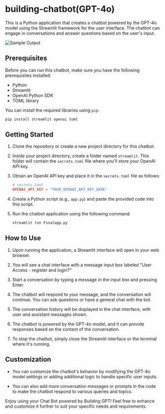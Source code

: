 # building-chatbot(GPT-4o) 

This is a Python application that creates a chatbot powered by the GPT-4o model using the Streamlit framework for the user interface. The chatbot can engage in conversations and answer questions based on the user's input. 

![Sample Output](sample.png)

## Prerequisites

Before you can run this chatbot, make sure you have the following prerequisites installed:

- Python
- Streamlit
- OpenAI Python SDK
- TOML library

You can install the required libraries using `pip`:

```bash
pip install streamlit openai toml
```

## Getting Started

1. Clone the repository or create a new project directory for this chatbot.

2. Inside your project directory, create a folder named `streamlit`. This folder will contain the `secrets.toml` file where you'll store your OpenAI API key.

3. Obtain an OpenAI API key and place it in the `secrets.toml` file as follows:

    ```toml
    # secrets.toml
    OPENAI_API_KEY = "YOUR_OPENAI_API_KEY_HERE"
    ```

4. Create a Python script (e.g., `app.py`) and paste the provided code into this script.

5. Run the chatbot application using the following command:

    ```bash
    streamlit run Finalapp.py
    ```

## How to Use

1. Upon running the application, a Streamlit interface will open in your web browser.

2. You will see a chat interface with a message input box labeled "User Access - register and login?"

3. Start a conversation by typing a message in the input box and pressing Enter.

4. The chatbot will respond to your message, and the conversation will continue. You can ask questions or have a general chat with the bot.

5. The conversation history will be displayed in the chat interface, with user and assistant messages shown.

6. The chatbot is powered by the GPT-4o model, and it can provide responses based on the context of the conversation.

7. To stop the chatbot, simply close the Streamlit interface or the terminal where it's running.

## Customization

- You can customize the chatbot's behavior by modifying the GPT-4o model settings or adding additional logic to handle specific user inputs.

- You can also add more conversation messages or prompts in the code to make the chatbot respond to various queries and topics.

Enjoy using your Chat Bot powered by Building GPT! Feel free to enhance and customize it further to suit your specific needs and requirements.
